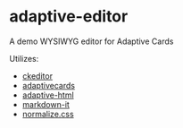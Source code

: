 # adaptive-editor
A demo WYSIWYG editor for Adaptive Cards

Utilizes:
- [ckeditor](https://www.npmjs.com/package/ckeditor)
- [adaptivecards](https://www.npmjs.com/package/adaptivecards)
- [adaptive-html](https://www.npmjs.com/package/adaptive-html)
- [markdown-it](https://www.npmjs.com/package/markdown-it)
- [normalize.css](https://www.npmjs.com/package/normalize.css)
